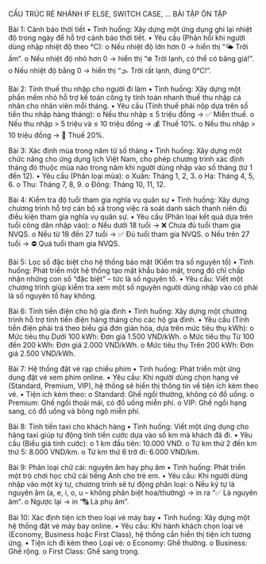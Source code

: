 CẤU TRÚC RẺ NHÁNH IF ELSE, SWITCH CASE, ... BÀI TẬP ÔN TẬP

Bài 1: Cảnh báo thời tiết
•	Tình huống: Xây dựng một ứng dụng ghi lại nhiệt độ trong ngày để hỗ trợ cảnh báo thời tiết.
•	Yêu cầu (Phản hồi khi người dùng nhập nhiệt độ theo °C): 
o	Nếu nhiệt độ lớn hơn 0 → hiển thị “🌤 Trời ấm”.
o	Nếu nhiệt độ nhỏ hơn 0 → hiển thị “❄ Trời lạnh, có thể có băng giá!”.
o	Nếu nhiệt độ bằng 0 → hiển thị “🌫 Trời rất lạnh, đúng 0°C!”.

Bài 2: Tính thuế thu nhập cho người đi làm
•	Tình huống: Xây dựng một phần mềm nhỏ hỗ trợ kế toán công ty tính toán nhanh thuế thu nhập cá nhân cho nhân viên mỗi tháng.
•	Yêu cầu (Tính thuế phải nộp dựa trên số tiền thu nhập hàng tháng): 
o	Nếu thu nhập ≤ 5 triệu đồng → ✅ Miễn thuế.
o	Nếu thu nhập > 5 triệu và ≤ 10 triệu đồng → 💰 Thuế 10%.
o	Nếu thu nhập > 10 triệu đồng → 💸 Thuế 20%.

Bài 3: Xác định mùa trong năm từ số tháng
•	Tình huống: Xây dựng một chức năng cho ứng dụng lịch Việt Nam, cho phép chương trình xác định tháng đó thuộc mùa nào trong năm khi người dùng nhập vào số tháng (từ 1 đến 12).
•	Yêu cầu (Phân loại mùa): 
o	Xuân: Tháng 1, 2, 3.
o	Hạ: Tháng 4, 5, 6.
o	Thu: Tháng 7, 8, 9.
o	Đông: Tháng 10, 11, 12.

Bài 4: Kiểm tra độ tuổi tham gia nghĩa vụ quân sự
•	Tình huống: Xây dựng chương trình hỗ trợ cán bộ xã trong việc rà soát danh sách thanh niên đủ điều kiện tham gia nghĩa vụ quân sự.
•	Yêu cầu (Phân loại kết quả dựa trên tuổi công dân nhập vào): 
o	Nếu dưới 18 tuổi → ❌ Chưa đủ tuổi tham gia NVQS.
o	Nếu từ 18 đến 27 tuổi → ✅ Đủ tuổi tham gia NVQS.
o	Nếu trên 27 tuổi → ⛔ Quá tuổi tham gia NVQS.

Bài 5: Lọc số đặc biệt cho hệ thống bảo mật (Kiểm tra số nguyên tố)
•	Tình huống: Phát triển một hệ thống tạo mật khẩu bảo mật, trong đó chỉ chấp nhận những con số “đặc biệt” – tức là số nguyên tố.
•	Yêu cầu: Viết một chương trình giúp kiểm tra xem một số nguyên người dùng nhập vào có phải là số nguyên tố hay không.

Bài 6: Tính tiền điện cho hộ gia đình
•	Tình huống: Xây dựng một chương trình hỗ trợ tính tiền điện hàng tháng cho các hộ gia đình.
•	Yêu cầu (Tính tiền điện phải trả theo biểu giá đơn giản hóa, dựa trên mức tiêu thụ kWh): 
o	Mức tiêu thụ Dưới 100 kWh: Đơn giá 1.500 VND/kWh.
o	Mức tiêu thụ Từ 100 đến 200 kWh: Đơn giá 2.000 VND/kWh.
o	Mức tiêu thụ Trên 200 kWh: Đơn giá 2.500 VND/kWh.

Bài 7: Hệ thống đặt vé rạp chiếu phim
•	Tình huống: Phát triển một ứng dụng đặt vé xem phim online.
•	Yêu cầu: Khi người dùng chọn hạng vé (Standard, Premium, VIP), hệ thống sẽ hiển thị thông tin về tiện ích kèm theo vé.
•	Tiện ích kèm theo: 
o	Standard: Ghế ngồi thường, không có đồ uống.
o	Premium: Ghế ngồi thoải mái, có đồ uống miễn phí.
o	VIP: Ghế ngồi hạng sang, có đồ uống và bỏng ngô miễn phí.

Bài 8: Tính tiền taxi cho khách hàng
•	Tình huống: Viết một ứng dụng cho hãng taxi giúp tự động tính tiền cước dựa vào số km mà khách đã đi.
•	Yêu cầu (Biểu giá tính cước): 
o	1 km đầu tiên: 10.000 VND.
o	Từ km thứ 2 đến km thứ 5: 8.000 VND/km.
o	Từ km thứ 6 trở đi: 6.000 VND/km.

Bài 9: Phân loại chữ cái: nguyên âm hay phụ âm
•	Tình huống: Phát triển một trò chơi học chữ cái tiếng Anh cho trẻ em.
•	Yêu cầu: Khi người dùng nhập vào một ký tự, chương trình sẽ tự động phân loại: 
o	Nếu ký tự là nguyên âm (a, e, i, o, u – không phân biệt hoa/thường) → in ra “✅ Là nguyên âm”.
o	Ngược lại → in “🔠 Là phụ âm”.

Bài 10: Xác định tiện ích theo loại vé máy bay
•	Tình huống: Xây dựng một hệ thống đặt vé máy bay online.
•	Yêu cầu: Khi hành khách chọn loại vé (Economy, Business hoặc First Class), hệ thống cần hiển thị tiện ích tương ứng.
•	Tiện ích đi kèm theo Loại vé: 
o	Economy: Ghế thường.
o	Business: Ghế rộng.
o	First Class: Ghế sang trọng.

